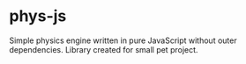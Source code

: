 # phys-js

Simple physics engine written in pure JavaScript without outer dependencies. Library created for small pet project.
